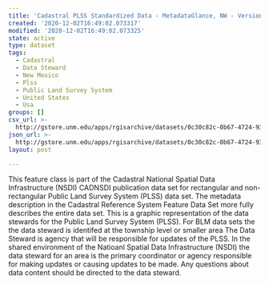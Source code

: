 ```yaml
---
title: 'Cadastral PLSS Standardized Data - MetadataGlance, NW - Version 1.1'
created: '2020-12-02T16:49:02.073317'
modified: '2020-12-02T16:49:02.073325'
state: active
type: dataset
tags:
  - Cadastral
  - Data Steward
  - New Mexico
  - Plss
  - Public Land Survey System
  - United States
  - Usa
groups: []
csv_url: >-
  http://gstore.unm.edu/apps/rgisarchive/datasets/0c30c82c-0b67-4724-9383-1c7f53893f54/MetadataGlance_NW.derived.csv
json_url: >-
  http://gstore.unm.edu/apps/rgisarchive/datasets/0c30c82c-0b67-4724-9383-1c7f53893f54/MetadataGlance_NW.derived.json
layout: post

---
```


This feature class is part of the Cadastral National Spatial Data Infrastructure (NSDI) CADNSDI publication data set for rectangular and non-rectangular Public Land Survey System (PLSS) data set.  The metadata description in the Cadastral Reference System Feature Data Set more fully describes the entire data set.
This is a graphic representation of the data stewards for the Public Land Survey System (PLSS). For BLM data sets the the data steward is identifed at the township level or smaller area  The Data Steward is agency that will be responsible for updates of the PLSS. In the shared environment of the Natioanl Spatial Data Infrastructure (NSDI) the data steward for an area is the primary coordinator or agency responsible for making updates or causing updates to be made. Any questions about data content should be directed to the data steward.

